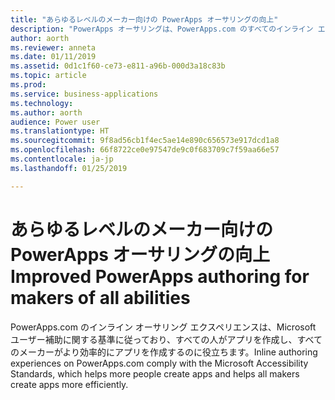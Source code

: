 ```yaml
---
title: "あらゆるレベルのメーカー向けの PowerApps オーサリングの向上"
description: "PowerApps オーサリングは、PowerApps.com のすべてのインライン エクスペリエンスにおいて Microsoft ユーザー補助に関する基準に従っています。"
author: aorth
ms.reviewer: anneta
ms.date: 01/11/2019
ms.assetid: 0d1c1f60-ce73-e811-a96b-000d3a18c83b
ms.topic: article
ms.prod: 
ms.service: business-applications
ms.technology: 
ms.author: aorth
audience: Power user
ms.translationtype: HT
ms.sourcegitcommit: 9f8ad56cb1f4ec5ae14e890c656573e917dcd1a8
ms.openlocfilehash: 66f8722ce0e97547de9c0f683709c7f59aa66e57
ms.contentlocale: ja-jp
ms.lasthandoff: 01/25/2019

---
```

# <a name="improved-powerapps-authoring-for-makers-of-all-abilities"></a><span data-ttu-id="89789-103">あらゆるレベルのメーカー向けの PowerApps オーサリングの向上</span><span class="sxs-lookup"><span data-stu-id="89789-103">Improved PowerApps authoring for makers of all abilities</span></span>




<span data-ttu-id="89789-104">PowerApps.com のインライン オーサリング エクスペリエンスは、Microsoft ユーザー補助に関する基準に従っており、すべての人がアプリを作成し、すべてのメーカーがより効率的にアプリを作成するのに役立ちます。</span><span class="sxs-lookup"><span data-stu-id="89789-104">Inline authoring experiences on PowerApps.com comply with the Microsoft Accessibility Standards, which helps more people create apps and helps all makers create apps more efficiently.</span></span>
